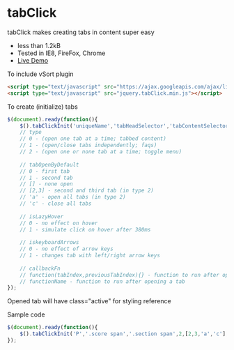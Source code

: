 # tabClick
tabClick makes creating tabs in content super easy
* less than 1.2kB
* Tested in IE8, FireFox, Chrome
* [Live Demo](http://code.mgvz.com/tabClick/)


To include vSort plugin
```html
<script type="text/javascript" src="https://ajax.googleapis.com/ajax/libs/jquery/1.11.2/jquery.min.js"></script>
<script type="text/javascript" src="jquery.tabClick.min.js"></script>
```

To create (initialize) tabs
```javascript
$(document).ready(function(){
	$().tabClickInit('uniqueName','tabHeadSelector','tabContentSelector',type,tabOpenByDefault,isLazyHover,iskeyboardArrows,callbackFn);
	// type
	// 0 - (open one tab at a time; tabbed content)
	// 1 - (open/close tabs independently; faqs)
	// 2 - (open one or none tab at a time; toggle menu)
	
	// tabOpenByDefault
	// 0 - first tab
	// 1 - second tab
	// [] - none open
	// [2,3] - second and third tab (in type 2)
	// 'a' - open all tabs (in type 2)
	// 'c' - close all tabs
	
	// isLazyHover
	// 0 - no effect on hover
	// 1 - simulate click on hover after 380ms
	
	// iskeyboardArrows
	// 0 - no effect of arrow keys
	// 1 - changes tab with left/right arrow keys
	
	// callbackFn
	// function(tabIndex,previousTabIndex){} - function to run after opening a tab
	// functionName - function to run after opening a tab
});
```
Opened tab will have class="active" for styling reference

Sample code
```javascript
$(document).ready(function(){
	$().tabClickInit('P','.score span','.section span',2,[2,3,'a','c'],1,1);
});
```
